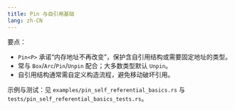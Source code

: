 ```yaml
---
title: Pin 与自引用基础
lang: zh-CN
---
```


要点：

- `Pin<P>` 承诺“内存地址不再改变”，保护含自引用结构或需要固定地址的类型。
- 常与 `Box`/`Arc`/`Pin`/`Unpin` 配合；大多数类型默认 `Unpin`。
- 自引用结构通常需自定义构造流程，避免移动破坏引用。

示例与测试：见 `examples/pin_self_referential_basics.rs` 与 `tests/pin_self_referential_basics_tests.rs`。
